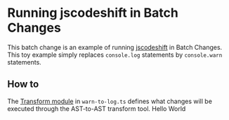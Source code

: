 # Running jscodeshift in Batch Changes

This batch change is an example of running [jscodeshift](https://github.com/facebook/jscodeshift) in Batch Changes. This toy example simply replaces `console.log` statements by `console.warn` statements.

## How to

The [Transform module](https://github.com/facebook/jscodeshift#transform-module) in `warn-to-log.ts` defines what changes will be executed through the AST-to-AST transform tool.
Hello World
